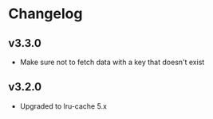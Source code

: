 # Changelog

## v3.3.0
- Make sure not to fetch data with a key that doesn't exist

## v3.2.0

- Upgraded to lru-cache 5.x
